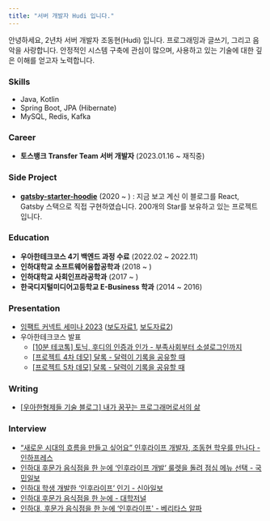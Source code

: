 ```yaml
---
title: "서버 개발자 Hudi 입니다."
---
```


안녕하세요, 2년차 서버 개발자 조동현(Hudi) 입니다. 프로그래밍과 글쓰기, 그리고 음악을 사랑합니다. 안정적인 시스템 구축에 관심이 많으며, 사용하고 있는 기술에 대한 깊은 이해를 얻고자 노력합니다.

### Skills

- Java, Kotlin
- Spring Boot, JPA (Hibernate)
- MySQL, Redis, Kafka

### Career

- **토스뱅크 Transfer Team 서버 개발자** (2023.01.16 ~ 재직중)

### Side Project

- **[gatsby-starter-hoodie](https://github.com/devHudi/gatsby-starter-hoodie)** (2020 ~ ) : 지금 보고 계신 이 블로그를 React, Gatsby 스택으로 직접 구현하였습니다. 200개의 Star를 보유하고 있는 프로젝트입니다.

### Education

- **우아한테크코스 4기 백엔드 과정 수료** (2022.02 ~ 2022.11)
- **인하대학교 소프트웨어융합공학과** (2018 ~ )
- **인하대학교 사회인프라공학과** (2017 ~ )
- **한국디지털미디어고등학교 E-Business 학과** (2014 ~ 2016)

### Presentation

- [임팩트 커넥트 세미나 2023](https://www.slideshare.net/ssuserc36e7d/ss-9318) ([보도자료1](https://www.eduyonhap.com/m/page/view.php?no=75461), [보도자료2](https://platum.kr/archives/211747))
- 우아한테크코스 발표
  - [[10분 테코톡] 토닉, 후디의 인증과 인가 - 부족사회부터 소셜로그인까지](https://www.youtube.com/watch?v=BotXDfBPvDA&t=591s)
  - [[프로젝트 4차 데모] 달록 - 달력이 기록을 공유할 때](https://www.youtube.com/watch?v=29Q7xo68kk0)
  - [[프로젝트 5차 데모] 달록 - 달력이 기록을 공유할 때](https://www.youtube.com/watch?v=W5J49Z4qGPg)

### Writing

- [[우아한형제들 기술 블로그] 내가 꿈꾸는 프로그래머로서의 삶](https://techblog.woowahan.com/9433/)

### Interview

- [“새로운 시대의 흐름을 만들고 싶어요” 인후라이프 개발자, 조동현 학우를 만나다 - 인하프레스](http://www.inhapress.com/news/articleView.html?idxno=7721)
- [인하대 후문가 음식점을 한 눈에 ‘인후라이프 개발’ 룰렛을 돌려 점심 메뉴 선택 - 국민일보](http://news.kmib.co.kr/article/view.asp?arcid=0012267786&code=61121411&cp=nv)
- [인하대 학생 개발한 ‘인후라이프’ 인기 - 신아일보](http://www.shinailbo.co.kr/news/articleView.html?idxno=1060781)
- [인하대 후문가 음식점을 한 눈에 - 대학저널](http://www.dhnews.co.kr/news/articleView.html?idxno=80030)
- [인하대, 후문가 음식점을 한 눈에 ‘인후라이프' - 베리타스 알파](http://www.veritas-a.com/news/articleView.html?idxno=112909)

